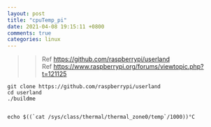 ```yaml
---
layout: post
title: "cpuTemp_pi"
date: 2021-04-08 19:15:11 +0800
comments: true
categories: linux
---
```




>> Ref https://github.com/raspberrypi/userland  
>> Ref https://www.raspberrypi.org/forums/viewtopic.php?t=121125  

     

``` 
git clone https://github.com/raspberrypi/userland
cd userland
./buildme


echo $((`cat /sys/class/thermal/thermal_zone0/temp`/1000))°C
```

